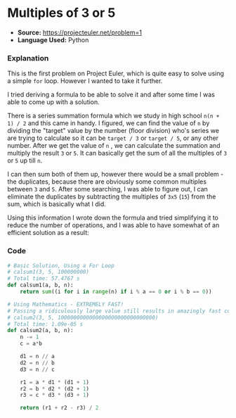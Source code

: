 # Multiples of 3 or 5

- **Source:** https://projecteuler.net/problem=1
- **Language Used:** Python

### Explanation
This is the first problem on Project Euler, which is quite easy to solve using a simple `for` loop. However I wanted to take it further. 

I tried deriving a formula to be able to solve it and after some time I was able to come up with a solution. 

There is a series summation formula which we study in high school `n(n + 1) / 2` and this came in handy. I figured, we can find the value of `n` by dividing the "target" value by the number (floor division) who's series we are trying to calculate so it can be `target / 3` or `target / 5`, or any other number. After we get the value of `n` , we can calculate the summation and multiply the result `3` or `5`. It can basically get the sum of all the multiples of `3` or `5` up till `n`. 

I can then sum both of them up, however there would be a small problem - the duplicates, because there are obviously some common multiples between `3` and `5`. After some searching, I was able to figure out, I can eliminate the duplicates by subtracting the multiples of `3x5` (`15`) from the sum, which is basically what I did.

Using this information I wrote down the formula and tried simplifying it to reduce the number of operations, and I was able to have somewhat of an efficient solution as a result:

### Code
```py
# Basic Solution, Using a For Loop
# calsum1(3, 5, 100000000)
# Total time: 57.4767 s
def calsum1(a, b, n):
    return sum((i for i in range(n) if i % a == 0 or i % b == 0))

# Using Mathematics - EXTREMELY FAST!
# Passing a ridiculously large value still results in amazingly fast computation.
# calsum2(3, 5, 1000000000000000000000000000000) 
# Total time: 1.09e-05 s
def calsum2(a, b, n):
    n -= 1
    c = a*b

    d1 = n // a
    d2 = n // b
    d3 = n // c

    r1 = a * d1 * (d1 + 1)
    r2 = b * d2 * (d2 + 1)
    r3 = c * d3 * (d3 + 1)

    return (r1 + r2 - r3) / 2
```
